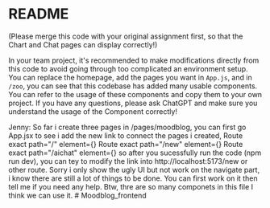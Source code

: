 # README
  
(Please merge this code with your original assignment first, so that the Chart and Chat pages can display correctly!)  
  
In your team project, it's recommended to make modifications directly from this code to avoid going through too complicated an environment setup. You can replace the homepage, add the pages you want in `App.js`, and in `/zoo`, you can see that this codebase has added many usable components. You can refer to the usage of these components and copy them to your own project. If you have any questions, please ask ChatGPT and make sure you understand the usage of the Component correctly!


Jenny: So far i create three pages in /pages/moodblog, you can first go App.jsx to see i add the new link to connect the pages i created, 
Route exact path="/" element={<Welcome />} 
Route exact path="/new" element={<Newpage />} 
Route exact path="/aichat" element={<Ai />} 
so after you sucessfully run the code (npm run dev), you can tey to modify the link into http://localhost:5173/new or other route.
Sorry i only show the ugly UI but not work on the navigate part, i know there are still a lot of things to be done. You can first work on it then tell me if you need any help. 
Btw, thre are so many componets in this file I think we can use it. # Moodblog_frontend
